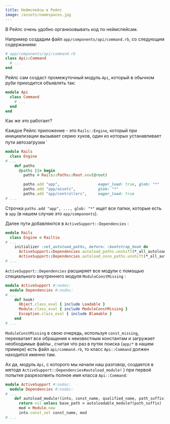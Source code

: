 ```yaml
---
title: Неймспейсы в Рейлс
image: /assets/namespaces.jpg
---
```

В Рейлс очень удобно организовывать код по неймспейсам.

Например создадим файл `app/components/api/command.rb`, со следующим содержанием:

``` ruby
# app/components/api/command.rb
class Api::Command
  # ...
end
```

Рейлс сам создаст промежуточный модуль `Api`, который в обычном руби приходится объявлять так:

``` ruby
module Api
  class Command
    # ...
  end
end
```

Как же это работает?

Каждое Рейлс приложение - это `Rails::Engine`, который при инициализации вызывает
серию хуков, один из которых устанавливает пути автозагрузки
<sup>[<i class="fa fa-external-link"></i>](https://github.com/rails/rails/blob/v4.1.6/railties/lib/rails/engine/configuration.rb#L37):

``` ruby
module Rails
  class Engine
# ...
    def paths
      @paths ||= begin
        paths = Rails::Paths::Root.new(@root)

        paths.add "app",                 eager_load: true, glob: "*"
        paths.add "app/assets",          glob: "*"
        paths.add "app/controllers",     eager_load: true
# ...
```

Строчка `paths.add "app", ..., glob: "*"` ищет все папки, которые есть в `app` (в нашем
случае это `app/components`).

Далее пути добавляются в `ActiveSupport::Dependencies` [<i class="fa fa-external-link"></i>](https://github.com/rails/rails/blob/v4.1.6/railties/lib/rails/engine.rb#L559):

``` ruby
module Rails
  class Engine < Railtie
# ...
    initializer :set_autoload_paths, before: :bootstrap_hook do
      ActiveSupport::Dependencies.autoload_paths.unshift(*_all_autoload_paths)
      ActiveSupport::Dependencies.autoload_once_paths.unshift(*_all_autoload_once_paths)
# ...
```

`ActiveSupport::Dependencies` расширяет все модули с помощью специального внутреннего модуля `ModuleConstMissing` [<i class="fa fa-external-link"></i>](https://github.com/rails/rails/blob/v4.1.6/activesupport/lib/active_support/dependencies.rb#L290):

``` ruby
module ActiveSupport #:nodoc:
  module Dependencies #:nodoc:
# ...
    def hook!
      Object.class_eval { include Loadable }
      Module.class_eval { include ModuleConstMissing }
      Exception.class_eval { include Blamable }
    end
# ...
```

`ModuleConstMissing` в свою очередь, используя `const_missing`, перехватает все обращения к неизвестным константам и загружает 
необходимые файлы [<i class="fa fa-external-link"></i>](https://github.com/rails/rails/blob/v4.1.6/activesupport/lib/active_support/dependencies.rb#L458), считая что раз в путях поиска (`app/*` в нашем примере) есть файл `api/command.rb`, то класс `Api::Command` должен находится именно там.

Ах да, модуль `Api`, с которого мы начали наш разговор, создается в методе `ActiveSupport::Dependencies#autoload_module!` [<i class="fa fa-external-link"></i>](https://github.com/rails/rails/blob/v4.1.6/activesupport/lib/active_support/dependencies.rb#L420)) при первой попытке
разрезолвить полное имя класса `Api::Command`:

``` ruby
module ActiveSupport #:nodoc:
  module Dependencies #:nodoc:
# ...
    def autoload_module!(into, const_name, qualified_name, path_suffix)
      return nil unless base_path = autoloadable_module?(path_suffix)
      mod = Module.new
      into.const_set const_name, mod
# ...
```
